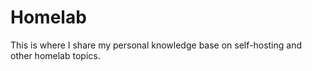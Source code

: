 # Homelab
 This is where I share my personal knowledge base on self-hosting and other homelab topics.
